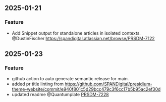 ## 2025-01-21
### Feature
- Add Snippet output for standalone articles in isolated contexts. @DustinFischer https://spandigital.atlassian.net/browse/PRSDM-7122

## 2025-01-23
### Feature
- github action to auto generate semantic release for main.
- added pr title linting from https://github.com/SPANDigital/presidium-theme-website/commit/e940f801c5d29bcc479c3f6cc17b5b95ac2ef30d
- updated readme
@Quantumplate [PRSDM-7228](https://spandigital.atlassian.net/browse/PRSDM-7228)